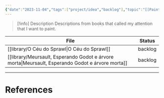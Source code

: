 ```yaml
---
{"date":"2023-11-04","tags":["project/idea","backlog"],"topic":"[[Painting]]","publish":true,"PassFrontmatter":true}
---
```


> [!info] Description 
> Descriptions from books that called my attention that I want to paint.

| File                                                                                                | Status  |
| --------------------------------------------------------------------------------------------------- | ------- |
| [[library/O Céu do Sprawl\|O Céu do Sprawl]]                                                     | backlog |
| [[library/Meursault, Esperando Godot e árvore morta\|Meursault, Esperando Godot e árvore morta]] | backlog |


---
# References
>